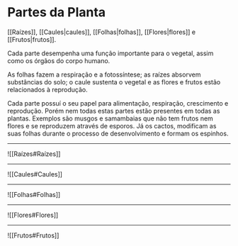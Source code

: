 # Partes da Planta

[[Raízes]], [[Caules|caules]], [[Folhas|folhas]], [[Flores|flores]] e [[Frutos|frutos]].

Cada parte desempenha uma função importante para o vegetal, assim como os órgãos do corpo humano.

As folhas fazem a respiração e a fotossíntese; as raízes absorvem substâncias do solo; o caule sustenta o vegetal e as flores e frutos estão relacionados à reprodução.

Cada parte possuí o seu papel para alimentação, respiração, crescimento e reprodução. Porém nem todas estas partes estão presentes em todas as plantas. Exemplos são musgos e samambaias que não tem frutos nem flores e se reproduzem através de esporos. Já os cactos, modificam as suas folhas durante o processo de desenvolvimento e formam os espinhos.

---

![[Raízes#Raízes]]

---

![[Caules#Caules]]

---

![[Folhas#Folhas]]

---

![[Flores#Flores]]

---

![[Frutos#Frutos]]